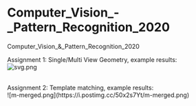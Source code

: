 # Computer_Vision_-_Pattern_Recognition_2020
Computer_Vision_&amp;_Pattern_Recognition_2020<br/>

Assignment 1: Single/Multi View Geometry, example results:<br/>
![svg.png](https://i.postimg.cc/FsKJrRKK/svg.png)


<br/>
Assignment 2: Template matching, example results:<br/>
![m-merged.png](https://i.postimg.cc/50x2s7Yt/m-merged.png)
